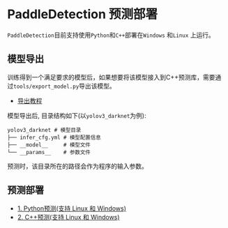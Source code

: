 # PaddleDetection 预测部署

`PaddleDetection`目前支持使用`Python`和`C++`部署在`Windows` 和`Linux` 上运行。

## 模型导出
训练得到一个满足要求的模型后，如果想要将该模型接入到C++预测库，需要通过`tools/export_model.py`导出该模型。

- [导出教程](../docs/advanced_tutorials/inference/EXPORT_MODEL.md)

模型导出后, 目录结构如下(以`yolov3_darknet`为例):
```
yolov3_darknet # 模型目录
├── infer_cfg.yml # 模型配置信息
├── __model__     # 模型文件
└── __params__    # 参数文件
```

预测时，该目录所在的路径会作为程序的输入参数。

## 预测部署
- [1. Python预测(支持 Linux 和 Windows)](./python/)
- [2. C++预测(支持 Linux 和 Windows)](./cpp/)
